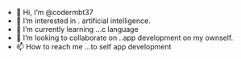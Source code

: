 - 👋 Hi, I’m @codermbt37
- 👀 I’m interested in . artificial intelligence.
- 🌱 I’m currently learning ...c language
- 💞️ I’m looking to collaborate on ..app development on my ownself.
- 📫 How to reach me ...to self app development

<!---
codermbt37/codermbt37 is a ✨ special ✨ repository because its `README.md` (this file) appears on your GitHub profile.
You can click the Preview link to take a look at your changes.
--->
